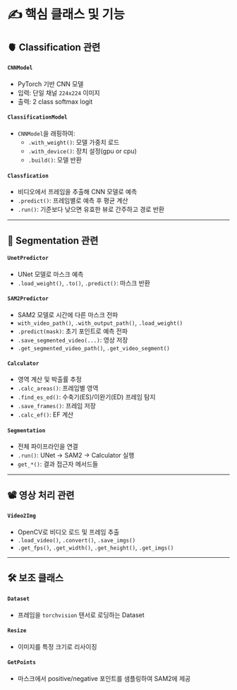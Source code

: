 # ✍️ 핵심 클래스 및 기능

## 🫀 Classification 관련

#### `CNNModel`
- PyTorch 기반 CNN 모델
- 입력: 단일 채널 `224x224` 이미지
- 출력: 2 class softmax logit
  
#### `ClassificationModel`
- `CNNModel`을 래핑하여:
  - `.with_weight()`: 모델 가중치 로드
  - `.with_device()`: 장치 설정(gpu or cpu)
  - `.build()`: 모델 반환

#### `Classfication`
- 비디오에서 프레임을 추출해 CNN 모델로 예측
- `.predict()`: 프레임별로 예측 후 평균 계산
- `.run()`: 기준보다 낮으면 유효한 뷰로 간주하고 경로 반환
---
## 💼 Segmentation 관련

#### `UnetPredictor`
- UNet 모델로 마스크 예측
- `.load_weight()`, `.to()`, `.predict()`: 마스크 반환

#### `SAM2Predictor`
- SAM2 모델로 시간에 다른 마스크 전파
- `with_video_path()`, `.with_output_path()`, `.load_weight()`
- `.predict(mask)`: 초기 포인트로 예측 전파
- `.save_segmented_video(...)`: 영상 저장
- `.get_segmented_video_path()`, `.get_video_segment()`

#### `Calculator`
- 영역 계산 및 박출률 추정
- `.calc_areas()`: 프레임별 영역
- `.find_es_ed()`: 수축기(ES)/이완기(ED) 프레임 탐지
- `.save_frames()`: 프레임 저장
- `.calc_ef()`: EF 계산

#### `Segmentation`
- 전체 파이프라인을 연결
- `.run()`: UNet -> SAM2 -> Calculator 실행
- `get_*()`: 결과 접근자 메서드들
---
## 📽️ 영상 처리 관련

#### `Video2Img`
- OpenCV로 비디오 로드 및 프레임 추출
- `.load_video()`, `.convert()`, `.save_imgs()`
- `.get_fps()`, `.get_width()`, `.get_height()`, `.get_imgs()`
---
## 🛠️ 보조 클래스

#### `Dataset`
- 프레임을 `torchvision` 텐서로 로딩하는 Dataset

#### `Resize`
- 이미지를 특정 크기로 리사이징

#### `GetPoints`
- 마스크에서 positive/negative 포인트를 샘플링하여 SAM2에 제공
